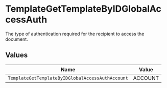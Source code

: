 # TemplateGetTemplateByIDGlobalAccessAuth

The type of authentication required for the recipient to access the document.


## Values

| Name                                             | Value                                            |
| ------------------------------------------------ | ------------------------------------------------ |
| `TemplateGetTemplateByIDGlobalAccessAuthAccount` | ACCOUNT                                          |